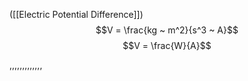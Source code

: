 ([[Electric Potential Difference]])
$$V = \frac{kg ~ m^2}{s^3 ~ A}$$
$$V = \frac{W}{A}$$

























,,,,,,,,,,,,,